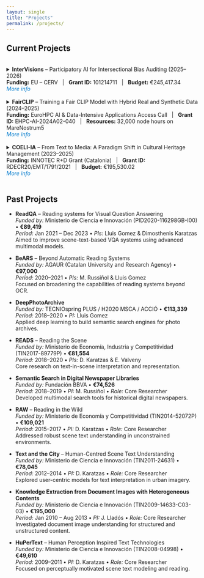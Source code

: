 ```yaml
---
layout: single
title: "Projects"
permalink: /projects/
---
```


## Current Projects

<br>

<details>
  <summary>
    <strong>InterVisions</strong> – Participatory AI for Intersectional Bias Auditing (2025–2026)  
    <br>
    <strong>Funding:</strong> EU – CERV &nbsp; | &nbsp; 
    <strong>Grant ID:</strong> 101214711 &nbsp; | &nbsp; 
    <strong>Budget:</strong> €245,417.34  
    <br><em style="color: #007acc; cursor: pointer;">More info</em>
  </summary>
  <br>

  <strong>Coordinated by:</strong> ALIA – Associació Cultural de Dones per a la Recerca i l’Acció <br>
  <strong>Participants:</strong><br>
  – <strong>Centre de Visió per Computador (CVC-UAB)</strong>, Research Organisation<br>
  – <strong>Diputació de Barcelona</strong>, Associated Partner<br><br>

  <strong>Goal:</strong><br>
  InterVisions aims to build a <strong>participatory bias audit tool</strong> for vision and language foundation models.  
  It integrates intersectional feminist theory, deep learning, and participatory AI practices to identify and mitigate social biases in large-scale multimodal AI systems.<br><br>

  <strong>Activities:</strong><br>
  – Community-driven workshops to audit foundation models<br>
  – Co-creation of a <strong>technical fairness benchmark</strong><br>
  – Development of <strong>intersectional impact assessment guidelines</strong><br>
  – Promotion of <strong>ethical AI practices</strong> in line with the EU Charter of Fundamental Rights<br><br>

  <strong>Keywords:</strong> Bias in AI, Ethical AI, Participatory AI, Intersectionality, Fairness Benchmark, Vision & Language Models<br><br>

  <strong>Project Website:</strong>  TBD

</details>

<br>

<details>
  <summary>
    <strong>FairCLIP</strong> – Training a Fair CLIP Model with Hybrid Real and Synthetic Data (2024–2025)<br>
    <strong>Funding:</strong> EuroHPC AI & Data-Intensive Applications Access Call &nbsp; | &nbsp;
    <strong>Grant ID:</strong> EHPC-AI-2024A02-040 &nbsp; | &nbsp;
    <strong>Resources:</strong> 32,000 node hours on MareNostrum5<br>
    <em style="color: #007acc; cursor: pointer;">More info</em>
  </summary>
  <br>

  <strong>Coordinated by:</strong> Universitat Autònoma de Barcelona / Computer Vision Center (Spain)<br>
  <strong>Team:</strong><br>
  – Dr. Lluis Gomez (PI) • Dr. Lei Kang • Dr. Mohamed Ali Souibgui • Mr. Francesc Net • Mr. Joan Masoliver • Dr. Sonia Ruiz • Prof. Yuki M. Asano (University of Amsterdam)<br><br>

  <strong>Objective:</strong><br>
  The <strong>FairCLIP</strong> project aims to mitigate bias in large-scale vision-language models by training a new CLIP model on a hybrid dataset combining real and synthetic data, ensuring balanced demographic representation. The project contributes to fairness in AI with both technical and ethical innovations.<br><br>

  <strong>Key Methods:</strong><br>
  – Synthetic data generation via state-of-the-art diffusion models<br>
  – Real data from the CommonPool dataset<br>
  – OpenCLIP framework for scalable training<br>
  – Contrastive learning with demographic control<br><br>

  <strong>Milestones:</strong><br>
  – Small-scale (12M samples), medium-scale (128M), and large-scale (400M) experiments<br>
  – Total: 32,000 node hours over 12 months (Aug 2024–Jul 2025)<br><br>

  <strong>Expected Outcomes:</strong><br>
  – A fairness-optimized CLIP model<br>
  – A reusable hybrid dataset<br>
  – Open-source technical deliverables<br><br>

  <strong>Keywords:</strong> Fair AI, CLIP, Synthetic Data, Bias Mitigation, Diffusion Models, Vision-Language Models, HPC<br><br>

  <strong>Code:</strong>  
  <a href="https://github.com/lluisgomez/FairCLIP" target="_blank">FairCLIP GitHub Repository</a>  
</details>

<br>

<details>
  <summary>
    <strong>COELI-IA</strong> – From Text to Media: A Paradigm Shift in Cultural Heritage Management (2023–2025)<br>
    <strong>Funding:</strong> INNOTEC R+D Grant (Catalonia) &nbsp; | &nbsp;
    <strong>Grant ID:</strong> RDECR20/EMT/1791/2021 &nbsp; | &nbsp;
    <strong>Budget:</strong> €195,530.02<br>
    <em style="color: #007acc; cursor: pointer;">More info</em>
  </summary>
  <br>

  <strong>Coordinated by:</strong> Nubilum SL (SME) <br>
  <strong>Research Partner:</strong> Centre de Visió per Computador (CVC), Universitat Autònoma de Barcelona<br><br>

  <strong>Objective:</strong><br>
  COELI-IA aims to revolutionize the management and dissemination of cultural heritage content by leveraging AI techniques. The project explores automatic classification, indexing, and enhanced accessibility for digital archives through multimodal models that can understand and connect text and media data.<br><br>

  <strong>Key Innovations:</strong><br>
  – Development of AI-driven cultural heritage content engines<br>
  – New interfaces and recommendation systems based on content relevance<br>
  – Fine-tuning of AI models for domain-specific archives<br><br>

  <strong>Funding Structure:</strong><br>
  – Total accepted budget: €195,530.02<br>
  – CVC share: €84,446.05 (43.19%)<br>
  – Nubilum SL share: €111,083.98 (56.81%)<br><br>

  <strong>Team:</strong><br>
  – Dr. Lluís Gómez (CVC Lead)  
  – Pep Casals Pug (Nubilum Lead)
  – Marc Folia Campos (Nubilum)  
  – Francesc Net Barnes (CVC research staff)<br><br>

  <strong>Keywords:</strong> Cultural Heritage, AI for Archives, Multimodal Indexing, Recommendation Systems, Computer Vision, NLP<br><br>

  <strong>More Info:</strong>  
  <a href="https://coeli.cat/" target="_blank">coeli.cat</a> • 
  <a href="https://cvc.uab.cat" target="_blank">cvc.uab.cat</a>
</details>

<br>

## Past Projects

- **ReadQA** – Reading systems for Visual Question Answering  
  _Funded by:_ Ministerio de Ciencia e Innovación (PID2020-116298GB-I00) • **€89,419**  
  _Period:_ Jan 2021 – Dec 2023 • _PIs:_ Lluis Gomez & Dimosthenis Karatzas  
  Aimed to improve scene-text-based VQA systems using advanced multimodal models.

- **BeARS** – Beyond Automatic Reading Systems  
  _Funded by:_ AGAUR (Catalan University and Research Agency) • **€97,000**  
  _Period:_ 2020–2021 • _PIs:_ M. Russiñol & Lluis Gomez  
  Focused on broadening the capabilities of reading systems beyond OCR.

- **DeepPhotoArchive**  
  _Funded by:_ TECNIOspring PLUS / H2020 MSCA / ACCIÓ • **€113,339**  
  _Period:_ 2018–2020 • _PI:_ Lluis Gomez  
  Applied deep learning to build semantic search engines for photo archives.

- **READS** – Reading the Scene  
  _Funded by:_ Ministerio de Economía, Industria y Competitividad (TIN2017-89779P) • **€81,554**  
  _Period:_ 2018–2020 • _PIs:_ D. Karatzas & E. Valveny  
  Core research on text-in-scene interpretation and representation.

- **Semantic Search in Digital Newspaper Libraries**  
  _Funded by:_ Fundación BBVA • **€74,526**  
  _Period:_ 2018–2019 • _PI:_ M. Russiñol • _Role:_ Core Researcher  
  Developed multimodal search tools for historical digital newspapers.

- **RAW** – Reading in the Wild  
  _Funded by:_ Ministerio de Economía y Competitividad (TIN2014-52072P) • **€109,021**  
  _Period:_ 2015–2017 • _PI:_ D. Karatzas • _Role:_ Core Researcher  
  Addressed robust scene text understanding in unconstrained environments.

- **Text and the City** – Human-Centred Scene Text Understanding  
  _Funded by:_ Ministerio de Ciencia e Innovación (TIN2011-24631) • **€78,045**  
  _Period:_ 2012–2014 • _PI:_ D. Karatzas • _Role:_ Core Researcher  
  Explored user-centric models for text interpretation in urban imagery.

- **Knowledge Extraction from Document Images with Heterogeneous Contents**  
  _Funded by:_ Ministerio de Ciencia e Innovación (TIN2009-14633-C03-03) • **€195,000**  
  _Period:_ Jan 2010 – Aug 2013 • _PI:_ J. Lladós • _Role:_ Core Researcher  
  Investigated document image understanding for structured and unstructured content.

- **HuPerText** – Human Perception Inspired Text Technologies  
  _Funded by:_ Ministerio de Ciencia e Innovación (TIN2008-04998) • **€49,610**  
  _Period:_ 2009–2011 • _PI:_ D. Karatzas • _Role:_ Core Researcher  
  Focused on perceptually motivated scene text modeling and reading.


